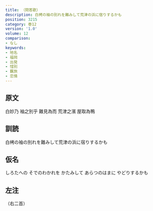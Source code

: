 ```yaml
---
title: （問答歌）
description: 白栲の袖の別れを難みして荒津の浜に宿りするかも
position: 3215
category: 巻12
version: '1.0'
volume: 12
comparison:
- なし
keywords:
- 地名
- 福岡
- 出発
- 惜別
- 羈旅
- 恋情
---
```


## 原文

白妙乃 袖之別乎 難見為而 荒津之濱 屋取為鴨

## 訓読

白栲の袖の別れを難みして荒津の浜に宿りするかも

## 仮名

しろたへの そでのわかれを かたみして あらつのはまに やどりするかも

## 左注

（右二首）
